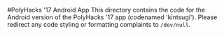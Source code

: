 #PolyHacks '17 Android App
This directory contains the code for the Android version of the PolyHacks '17 app (codenamed 'kintsugi'). Please redirect any code styling or formatting complaints to `/dev/null`.
